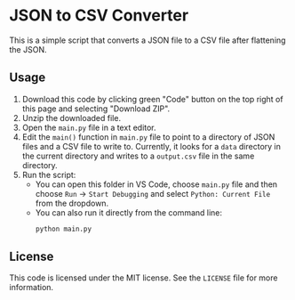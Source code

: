 # JSON to CSV Converter

This is a simple script that converts a JSON file to a CSV file after
flattening the JSON.

## Usage

1. Download this code by clicking green "Code" button on the top right
   of this page and selecting "Download ZIP".
1. Unzip the downloaded file.
1. Open the `main.py` file in a text editor.
1. Edit the `main()` function in `main.py` file to point to a directory
   of JSON files and a CSV file to write to.
   Currently, it looks for a `data` directory in the current directory
   and writes to a `output.csv` file in the same directory.
1. Run the script:
   * You can open this folder in VS Code, choose `main.py` file and then
     choose `Run` -> `Start Debugging` and select `Python: Current File`
     from the dropdown.
   * You can also run it directly from the command line:
      ```bash
      python main.py
      ```

## License

This code is licensed under the MIT license. See the `LICENSE` file for
more information.
